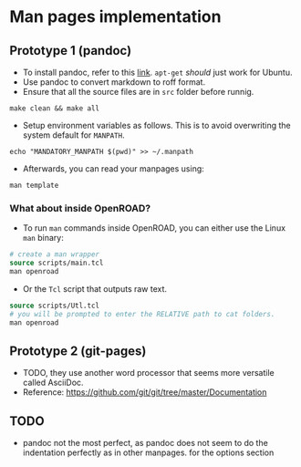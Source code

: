 # Man pages implementation

## Prototype 1 (pandoc)

- To install pandoc, refer to this [link](https://github.com/jgm/pandoc/blob/main/INSTALL.md). `apt-get` *should* just work for Ubuntu. 
- Use pandoc to convert markdown to roff format.  
- Ensure that all the source files are in `src` folder before runnig. 
```
make clean && make all
```

- Setup environment variables as follows. This is to avoid overwriting the system default for `MANPATH`.
```
echo "MANDATORY_MANPATH $(pwd)" >> ~/.manpath
```

- Afterwards, you can read your manpages using:
```
man template
```

### What about inside OpenROAD?

- To run `man` commands inside OpenROAD, you can either use the Linux `man` binary:
```tcl
# create a man wrapper
source scripts/main.tcl
man openroad
```

- Or the `Tcl` script that outputs raw text.
```tcl
source scripts/Utl.tcl
# you will be prompted to enter the RELATIVE path to cat folders.
man openroad
```

## Prototype 2 (git-pages)

- TODO, they use another word processor that seems more versatile called AsciiDoc.
- Reference: https://github.com/git/git/tree/master/Documentation 

## TODO
- pandoc not the most perfect, as pandoc does not seem to do the indentation perfectly as in other manpages. for the options section